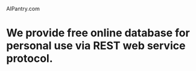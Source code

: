 AIPantry.com

We provide free online database for personal use via REST web service protocol.
========
